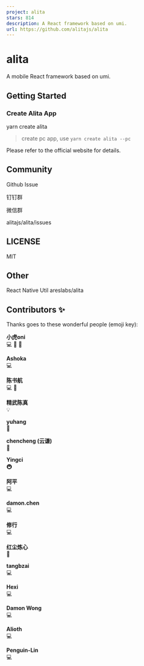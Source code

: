```yaml
---
project: alita
stars: 814
description: A React framework based on umi. 
url: https://github.com/alitajs/alita
---
```


alita
=====

A mobile React framework based on umi.

Getting Started
---------------

### Create Alita App

yarn create alita

> create pc app, use `yarn create alita --pc`

Please refer to the official website for details.

Community
---------

Github Issue

钉钉群

微信群

alitajs/alita/issues

LICENSE
-------

MIT

Other
-----

React Native Util areslabs/alita

Contributors ✨
--------------

Thanks goes to these wonderful people (emoji key):

  
**小虎oni**  
💻 📖 🎨

  
**Ashoka**  
💻

  
**陈书航**  
💻 🔌

  
**精武陈真**  
💡

  
**yuhang**  
🔌

  
**chencheng (云谦)**  
🎨

  
**Yingci**  
🚇

  
**阿平**  
💻

  
**damon.chen**  
💻

  
**修行**  
💻

  
**红尘炼心**  
📖

  
**tangbzai**  
💻

  
**Hexi**  
💻

  
**Damon Wong**  
💻

  
**Alioth**  
💻

  
**Penguin-Lin**  
💻
